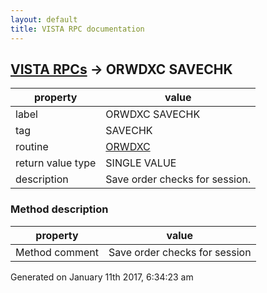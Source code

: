 ```yaml
---
layout: default
title: VISTA RPC documentation
---
```




## [VISTA RPCs](TableOfContent.md) &#8594; ORWDXC SAVECHK 

 property | value 
--- | --- 
 label | ORWDXC SAVECHK
 tag | SAVECHK
 routine | [ORWDXC](http://code.osehra.org/dox/Routine_ORWDXC_source.html)
 return value type | SINGLE VALUE
 description | Save order checks for session.


### Method description

 property | value 
--- | --- 
 Method comment | Save order checks for session




Generated on January 11th 2017, 6:34:23 am